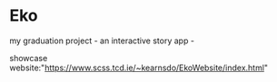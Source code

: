 # Eko
my graduation project -
an interactive story app - 

showcase website:"https://www.scss.tcd.ie/~kearnsdo/EkoWebsite/index.html"
